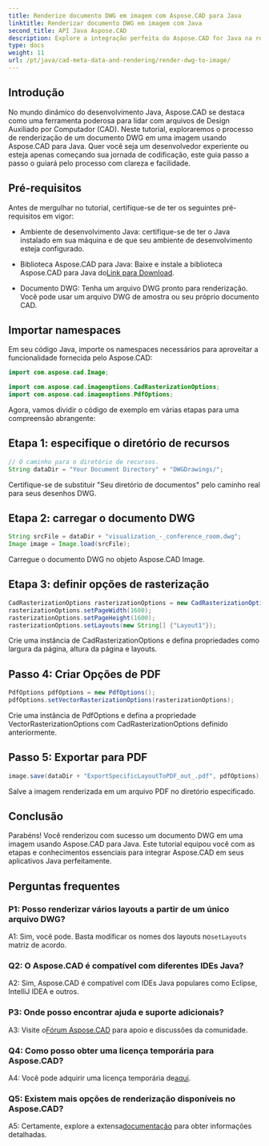```yaml
---
title: Renderize documento DWG em imagem com Aspose.CAD para Java
linktitle: Renderizar documento DWG em imagem com Java
second_title: API Java Aspose.CAD
description: Explore a integração perfeita do Aspose.CAD for Java na renderização de documentos DWG em imagens. Siga nosso guia passo a passo para obter resultados eficientes.
type: docs
weight: 11
url: /pt/java/cad-meta-data-and-rendering/render-dwg-to-image/
---
```

## Introdução

No mundo dinâmico do desenvolvimento Java, Aspose.CAD se destaca como uma ferramenta poderosa para lidar com arquivos de Design Auxiliado por Computador (CAD). Neste tutorial, exploraremos o processo de renderização de um documento DWG em uma imagem usando Aspose.CAD para Java. Quer você seja um desenvolvedor experiente ou esteja apenas começando sua jornada de codificação, este guia passo a passo o guiará pelo processo com clareza e facilidade.

## Pré-requisitos

Antes de mergulhar no tutorial, certifique-se de ter os seguintes pré-requisitos em vigor:

- Ambiente de desenvolvimento Java: certifique-se de ter o Java instalado em sua máquina e de que seu ambiente de desenvolvimento esteja configurado.

-  Biblioteca Aspose.CAD para Java: Baixe e instale a biblioteca Aspose.CAD para Java do[Link para Download](https://releases.aspose.com/cad/java/).

- Documento DWG: Tenha um arquivo DWG pronto para renderização. Você pode usar um arquivo DWG de amostra ou seu próprio documento CAD.

## Importar namespaces

Em seu código Java, importe os namespaces necessários para aproveitar a funcionalidade fornecida pelo Aspose.CAD:

```java
import com.aspose.cad.Image;

import com.aspose.cad.imageoptions.CadRasterizationOptions;
import com.aspose.cad.imageoptions.PdfOptions;
```

Agora, vamos dividir o código de exemplo em várias etapas para uma compreensão abrangente:

## Etapa 1: especifique o diretório de recursos

```java
// O caminho para o diretório de recursos.
String dataDir = "Your Document Directory" + "DWGDrawings/";
```

Certifique-se de substituir "Seu diretório de documentos" pelo caminho real para seus desenhos DWG.

## Etapa 2: carregar o documento DWG

```java
String srcFile = dataDir + "visualization_-_conference_room.dwg";
Image image = Image.load(srcFile);
```

Carregue o documento DWG no objeto Aspose.CAD Image.

## Etapa 3: definir opções de rasterização

```java
CadRasterizationOptions rasterizationOptions = new CadRasterizationOptions();
rasterizationOptions.setPageWidth(1600);
rasterizationOptions.setPageHeight(1600);
rasterizationOptions.setLayouts(new String[] {"Layout1"});
```

Crie uma instância de CadRasterizationOptions e defina propriedades como largura da página, altura da página e layouts.

## Passo 4: Criar Opções de PDF

```java
PdfOptions pdfOptions = new PdfOptions();
pdfOptions.setVectorRasterizationOptions(rasterizationOptions);
```

Crie uma instância de PdfOptions e defina a propriedade VectorRasterizationOptions com CadRasterizationOptions definido anteriormente.

## Passo 5: Exportar para PDF

```java
image.save(dataDir + "ExportSpecificLayoutToPDF_out_.pdf", pdfOptions);
```

Salve a imagem renderizada em um arquivo PDF no diretório especificado.

## Conclusão

Parabéns! Você renderizou com sucesso um documento DWG em uma imagem usando Aspose.CAD para Java. Este tutorial equipou você com as etapas e conhecimentos essenciais para integrar Aspose.CAD em seus aplicativos Java perfeitamente.

## Perguntas frequentes

### P1: Posso renderizar vários layouts a partir de um único arquivo DWG?

 A1: Sim, você pode. Basta modificar os nomes dos layouts no`setLayouts` matriz de acordo.

### Q2: O Aspose.CAD é compatível com diferentes IDEs Java?

A2: Sim, Aspose.CAD é compatível com IDEs Java populares como Eclipse, IntelliJ IDEA e outros.

### P3: Onde posso encontrar ajuda e suporte adicionais?

 A3: Visite o[Fórum Aspose.CAD](https://forum.aspose.com/c/cad/19) para apoio e discussões da comunidade.

### Q4: Como posso obter uma licença temporária para Aspose.CAD?

 A4: Você pode adquirir uma licença temporária de[aqui](https://purchase.aspose.com/temporary-license/).

### Q5: Existem mais opções de renderização disponíveis no Aspose.CAD?

 A5: Certamente, explore a extensa[documentação](https://reference.aspose.com/cad/java/) para obter informações detalhadas.